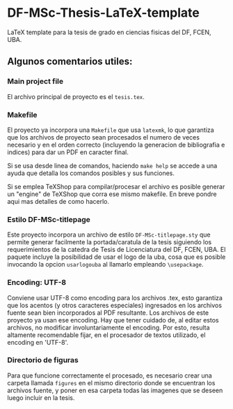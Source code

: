 # DF-MSc-Thesis-LaTeX-template
LaTeX template para la tesis de grado en ciencias fisicas del DF, FCEN, UBA.


## Algunos comentarios utiles:

### Main project file

El archivo principal de proyecto es el `tesis.tex`.

### Makefile

El proyecto ya incorpora una `Makefile` que usa `latexmk`, lo que garantiza que los archivos de proyecto sean procesados el numero de veces necesario y en el orden correcto (incluyendo la generacion de bibliografia e indices) para dar un PDF en caracter final. 

Si se usa desde linea de comandos, haciendo `make help` se accede a una ayuda que detalla los comandos posibles y sus funciones.

Si se emplea TeXShop para compilar/procesar el archivo es posible generar un "engine" de TeXShop que corra ese mismo makefile. En breve pondre aqui mas detalles de como hacerlo.

### Estilo DF-MSc-titlepage

Este proyecto incorpora un archivo de estilo `DF-MSc-titlepage.sty` que permite generar facilmente la portada/caratula de la tesis siguiendo los requerimientos de la catedra de Tesis de Licenciatura del DF, FCEN, UBA. El paquete incluye la posibilidad de usar el logo de la uba, cosa que es posible invocando la opcion `usarlogouba` al llamarlo empleando `\usepackage`.

### Encoding: UTF-8

Conviene usar UTF-8 como encoding para los archivos .tex, esto garantiza que los acentos (y otros caracteres especiales) ingresados en los archivos fuente sean bien incorporados al PDF resultante. Los archivos de este proyecto ya usan ese encoding. Hay que tener cuidado de, al editar estos archivos, no modificar involuntariamente el encoding. Por esto, resulta altamente recomendable fijar, en el procesador de textos utilizado, el encoding en 'UTF-8'.

### Directorio de figuras

Para que funcione correctamente el procesado, es necesario crear una carpeta llamada `figures` en el mismo directorio donde se encuentran los archivos fuente, y poner en esa carpeta todas las imagenes que se deseen luego incluir en la tesis.
